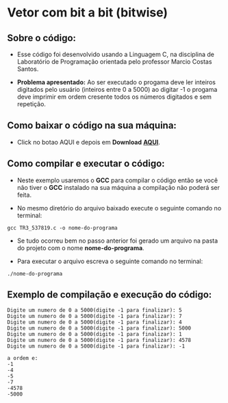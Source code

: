 # Vetor com bit a bit (bitwise)
## <b>Sobre o código:</b> 
- Esse código foi desenvolvido usando a Linguagem C, na disciplina de Laboratório de Programação orientada pelo professor Marcio Costas Santos.

- <b>Problema apresentado:</b> Ao ser executado o progama deve ler inteiros digitados pelo usuário (inteiros entre 0 a 5000) ao digitar -1 o progama deve imprimir em ordem cresente todos os números digitados e sem repetiçâo.


## <b>Como baixar o código na sua máquina:</b>
- Click no botao AQUI e depois em <b>Download</b> <b>[AQUI](https://github.com/MatheusSilva3/TR10_537819/archive/refs/heads/main.zip)</b>.

## <b>Como compilar e executar o código:</b>
- Neste exemplo usaremos o <b>GCC</b> para compilar o código então se você não tiver o <b>GCC</b> instalado na sua máquina a compilação não poderá ser feita.

- No mesmo diretório do arquivo baixado execute o seguinte comando no terminal:
```
gcc TR3_537819.c -o nome-do-programa
```
- Se tudo ocorreu bem no passo anterior foi gerado um arquivo na pasta do projeto com o nome <b>nome-do-programa</b>.

- Para executar o arquivo escreva o seguinte comando no terminal:
```
./nome-do-programa
```

## <b>Exemplo de compilação e execução do código:</b>
```
Digite um numero de 0 a 5000(digite -1 para finalizar): 5
Digite um numero de 0 a 5000(digite -1 para finalizar): 7
Digite um numero de 0 a 5000(digite -1 para finalizar): 4
Digite um numero de 0 a 5000(digite -1 para finalizar): 5000
Digite um numero de 0 a 5000(digite -1 para finalizar): 1
Digite um numero de 0 a 5000(digite -1 para finalizar): 4578
Digite um numero de 0 a 5000(digite -1 para finalizar): -1

a ordem e:
-1
-4
-5
-7
-4578
-5000
```	
